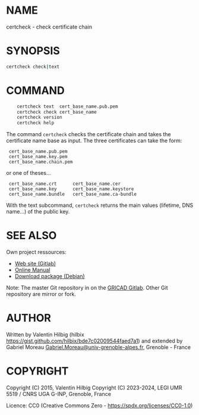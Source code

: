 # NAME

certcheck - check certificate chain

# SYNOPSIS

```bash
certcheck check|text
```

# COMMAND

```bash
    certcheck text  cert_base_name.pub.pem
    certcheck check cert_base_name
    certcheck version
    certcheck help
```

The command `certcheck` checks the certificate chain
and takes the certificate name base as input.
The three certificates can take the form:

     cert_base_name.pub.pem
     cert_base_name.key.pem
     cert_base_name.chain.pem

or one of theses...

     cert_base_name.crt      cert_base_name.cer
     cert_base_name.key      cert_base_name.keystore
     cert_base_name.bundle   cert_base_name.ca-bundle

With the text subcommand, `certcheck` returns the main values
(lifetime, DNS name...) of the public key.

# SEE ALSO

Own project ressources:

* [Web site (Gitlab)](https://gricad-gitlab.univ-grenoble-alpes.fr/legi/soft/trokata/certcheck)
* [Online Manual](https://legi.gricad-pages.univ-grenoble-alpes.fr/soft/trokata/certcheck/certcheck.html)
* [Download package (Debian)](https://legi.gricad-pages.univ-grenoble-alpes.fr/soft/trokata/certcheck/download/)

Note: The master Git repository in on the [GRICAD Gitlab](https://gricad-gitlab.univ-grenoble-alpes.fr/legi/soft/trokata/certcheck).
Other Git repository are mirror or fork.

# AUTHOR

Written by Valentin Hilbig (hilbix https://gist.github.com/hilbix/bde7c02009544faed7a1)
and extended by Gabriel Moreau <Gabriel.Moreau@univ-grenoble-alpes.fr>, Grenoble - France

# COPYRIGHT

Copyright (C) 2015, Valentin Hilbig
Copyright (C) 2023-2024, LEGI UMR 5519 / CNRS UGA G-INP, Grenoble, France

Licence: CC0 (Creative Commons Zero - https://spdx.org/licenses/CC0-1.0)
